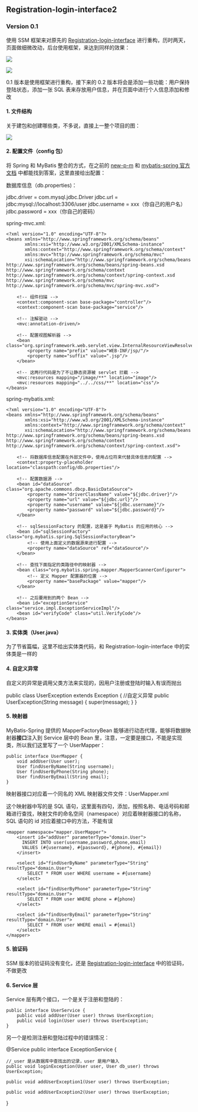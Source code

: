 ## Registration-login-interface2

### Version 0.1

使用 SSM 框架来对原先的 [Registration-login-interface](https://github.com/lihanxiang/Registration-login-interface) 进行重构，历时两天，页面做细微改动，后台使用框架，来达到同样的效果：

![](https://upload-images.jianshu.io/upload_images/3426615-c1638bca24a9db97.png?imageMogr2/auto-orient/strip%7CimageView2/2/w/1240)

![](https://upload-images.jianshu.io/upload_images/3426615-f583ceb88b70e7bb.png?imageMogr2/auto-orient/strip%7CimageView2/2/w/1240)

0.1  版本是使用框架进行重构，接下来的 0.2 版本将会是添加一些功能：用户保持登陆状态，添加一张 SQL 表来存放用户信息，并在页面中进行个人信息添加和修改

#### 1. 文件结构

关于建包和创建哪些类，不多说，直接上一整个项目的图：

![](https://upload-images.jianshu.io/upload_images/3426615-ec1033863d4614b8.png?imageMogr2/auto-orient/strip%7CimageView2/2/w/1240)


#### 2. 配置文件（config 包）

将 Spring 和 MyBatis 整合的方式，在之前的 [new-p-m](https://github.com/lihanxiang/new-p-m) 和 [mybatis-spring 官方文档](http://www.mybatis.org/spring/zh/index.html) 中都能找到答案，这里直接给出配置：

数据库信息（db.properties)：

jdbc.driver = com.mysql.jdbc.Driver
jdbc.url = jdbc:mysql://localhost:3306/user
jdbc.username = xxx（你自己的用户名）
jdbc.password = xxx（你自己的密码）

spring-mvc.xml:

```
<?xml version="1.0" encoding="UTF-8"?>
<beans xmlns="http://www.springframework.org/schema/beans"
       xmlns:xsi="http://www.w3.org/2001/XMLSchema-instance"
       xmlns:context="http://www.springframework.org/schema/context"
       xmlns:mvc="http://www.springframework.org/schema/mvc"
       xsi:schemaLocation="http://www.springframework.org/schema/beans http://www.springframework.org/schema/beans/spring-beans.xsd http://www.springframework.org/schema/context http://www.springframework.org/schema/context/spring-context.xsd http://www.springframework.org/schema/mvc http://www.springframework.org/schema/mvc/spring-mvc.xsd">

    <!-- 组件扫描 -->
    <context:component-scan base-package="controller"/>
    <context:component-scan base-package="service"/>

    <!-- 注解驱动 -->
    <mvc:annotation-driven/>

    <!-- 配置视图解析器 -->
    <bean class="org.springframework.web.servlet.view.InternalResourceViewResolver">
        <property name="prefix" value="WEB-INF/jsp/"/>
        <property name="suffix" value=".jsp"/>
    </bean>

    <!-- 这两行代码是为了不让静态资源被 servlet 拦截 -->
    <mvc:resources mapping="/image/**" location="image"/>
    <mvc:resources mapping="../../css/**" location="css"/>
</beans>
```

spring-mybatis.xml:

```
<?xml version="1.0" encoding="UTF-8"?>
<beans xmlns="http://www.springframework.org/schema/beans"
       xmlns:xsi="http://www.w3.org/2001/XMLSchema-instance"
       xmlns:context="http://www.springframework.org/schema/context"
       xsi:schemaLocation="http://www.springframework.org/schema/beans http://www.springframework.org/schema/beans/spring-beans.xsd http://www.springframework.org/schema/context http://www.springframework.org/schema/context/spring-context.xsd">

    <!-- 将数据库信息配置在外部文件中，使用占位符来代替具体信息的配置 -->
    <context:property-placeholder location="classpath:config/db.properties"/>

    <!-- 配置数据源 -->
    <bean id="dataSource" class="org.apache.commons.dbcp.BasicDataSource">
        <property name="driverClassName" value="${jdbc.driver}"/>
        <property name="url" value="${jdbc.url}"/>
        <property name="username" value="${jdbc.username}"/>
        <property name="password" value="${jdbc.password}"/>
    </bean>

    <!-- sqlSessionFactory 的配置，这是基于 MyBatis 的应用的核心 -->
    <bean id="sqlSessionFactory" class="org.mybatis.spring.SqlSessionFactoryBean">
        <!-- 使用上面定义的数据源来进行配置 -->
        <property name="dataSource" ref="dataSource"/>
    </bean>

    <!-- 查找下面指定的类路径中的映射器 -->
    <bean class="org.mybatis.spring.mapper.MapperScannerConfigurer">
        <!-- 定义 Mapper 配置器的位置 -->
        <property name="basePackage" value="mapper"/>
    </bean>

    <!-- 之后要用到的两个 Bean -->
    <bean id="exceptionService" class="service.impl.ExceptionServiceImpl"/>
    <bean id="verifyCode" class="util.VerifyCode"/>
</beans>
```

#### 3. 实体类（User.java）

为了节省篇幅，这里不给出实体类代码，和 Registration-login-interface 中的实体类是一样的

#### 4. 自定义异常

自定义的异常是调用父类方法来实现的，因用户注册或登陆时输入有误而抛出

public class UserException extends Exception {
    //自定义异常
    public UserException(String message) {
        super(message);
    }
}

#### 5. 映射器

MyBatis-Spring 提供的 MapperFactoryBean 能够进行动态代理，能够将数据映射器**接口**注入到 Service 层中的 Bean 里，注意，一定要是接口，不能是实现类，所以我们这里写了一个 UserMapper：

```
public interface UserMapper {
    void addUser(User user);
    User findUserByName(String username);
    User findUserByPhone(String phone);
    User findUserByEmail(String email);
}
```

映射器接口对应着一个同名的 XML 映射器文件文件：UserMapper.xml

这个映射器中写的是 SQL 语句，这里面有四句，添加，按照名称、电话号码和邮箱进行查找，映射文件的命名空间（namespace）对应着映射器接口的名称，SQL 语句的 id 对应着接口中的方法，不能有误

```
<mapper namespace="mapper.UserMapper">
    <insert id="addUser" parameterType="domain.User">
      INSERT INTO user(username,password,phone,email)
      VALUES (#{username}, #{password}, #{phone}, #{email})
    </insert>

    <select id="findUserByName" parameterType="String" resultType="domain.User">
        SELECT * FROM user WHERE username = #{username}
    </select>

    <select id="findUserByPhone" parameterType="String" resultType="domain.User">
        SELECT * FROM user WHERE phone = #{phone}
    </select>

    <select id="findUserByEmail" parameterType="String" resultType="domain.User">
        SELECT * FROM user WHERE email = #{email}
    </select>
</mapper>
```

#### 5. 验证码

SSM 版本的验证码没有变化，还是 [Registration-login-interface](https://github.com/lihanxiang/Registration-login-interface) 中的验证码，不做更改

#### 6. Service 层

Service 层有两个接口，一个是关于注册和登陆的：

```
public interface UserService {
    public void addUser(User user) throws UserException;
    public void login(User user) throws UserException;
}
```

另一个是检测注册和登陆过程中的错误情况：

@Service
public interface ExceptionService {

    //_user 是从数据库中查找出的记录，user 是用户输入
    public void loginException(User user, User db_user) throws UserException;

    public void addUserException1(User user) throws UserException;

    public void addUserException2(User user) throws UserException;
}
